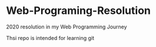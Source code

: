 # Web-Programing-Resolution
2020 resolution in my Web Programming Journey

Thsi repo is intended for learning git 
